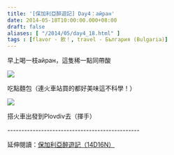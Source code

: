 ```yaml
---
title: '[保加利亞醉遊記] Day4：айран'
date: 2014-05-18T10:00:00.000+08:00
draft: false
aliases: [ "/2014/05/day4_18.html" ]
tags : [flavor - 飲！, travel - България (Bulgaria)]
---
```


早上喝一枝айран，這隻稀一點同帶酸  

[![](https://4.bp.blogspot.com/-OyWqtlUFoVg/XDNGos6tn2I/AAAAAAAAE1Q/XIEodvgvz2QA3NGCKJcxsWNh87HnSftUACLcBGAs/s640/98.jpg)](https://4.bp.blogspot.com/-OyWqtlUFoVg/XDNGos6tn2I/AAAAAAAAE1Q/XIEodvgvz2QA3NGCKJcxsWNh87HnSftUACLcBGAs/s1600/98.jpg)

吃點麵包（連火車站買的都好美味這不科學！）  

[![](https://2.bp.blogspot.com/-C6ZU02lDD68/XDNGyKKAdWI/AAAAAAAAE1Y/USoCH4-A19cWWfAkhhUC-asXqA-ig0RLgCLcBGAs/s640/99.jpg)](https://2.bp.blogspot.com/-C6ZU02lDD68/XDNGyKKAdWI/AAAAAAAAE1Y/USoCH4-A19cWWfAkhhUC-asXqA-ig0RLgCLcBGAs/s1600/99.jpg)

搭火車出發到Plovdiv去（揮手）  
  
\-----------------------------------------------  
  
延伸閱讀：[保加利亞醉遊記（14D16N）](http://www.hidie.net/2014/06/14d16n.html)
